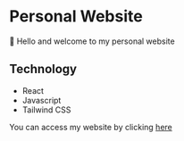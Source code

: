 # Personal Website

👋 Hello and welcome to my personal website

## Technology
- React
- Javascript
- Tailwind CSS

You can access my website by clicking [here](yequan99.github.io)